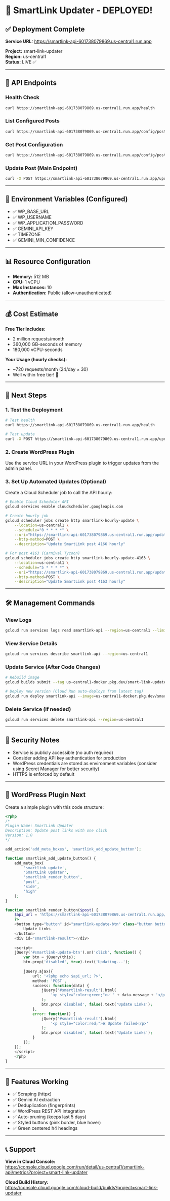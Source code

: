 # 🎉 SmartLink Updater - DEPLOYED!

## ✅ Deployment Complete

**Service URL:** https://smartlink-api-601738079869.us-central1.run.app

**Project:** smart-link-updater  
**Region:** us-central1  
**Status:** LIVE ✅

---

## 📡 API Endpoints

### Health Check
```bash
curl https://smartlink-api-601738079869.us-central1.run.app/health
```

### List Configured Posts
```bash
curl https://smartlink-api-601738079869.us-central1.run.app/config/posts
```

### Get Post Configuration
```bash
curl https://smartlink-api-601738079869.us-central1.run.app/config/post/4166
```

### Update Post (Main Endpoint)
```bash
curl -X POST https://smartlink-api-601738079869.us-central1.run.app/update-post/4166
```

---

## 🔑 Environment Variables (Configured)

- ✅ WP_BASE_URL
- ✅ WP_USERNAME
- ✅ WP_APPLICATION_PASSWORD
- ✅ GEMINI_API_KEY
- ✅ TIMEZONE
- ✅ GEMINI_MIN_CONFIDENCE

---

## 📊 Resource Configuration

- **Memory:** 512 MB
- **CPU:** 1 vCPU
- **Max Instances:** 10
- **Authentication:** Public (allow-unauthenticated)

---

## 💰 Cost Estimate

**Free Tier Includes:**
- 2 million requests/month
- 360,000 GB-seconds of memory
- 180,000 vCPU-seconds

**Your Usage (hourly checks):**
- ~720 requests/month (24/day × 30)
- Well within free tier! 💯

---

## 🔄 Next Steps

### 1. Test the Deployment
```bash
# Test health
curl https://smartlink-api-601738079869.us-central1.run.app/health

# Test update
curl -X POST https://smartlink-api-601738079869.us-central1.run.app/update-post/4166
```

### 2. Create WordPress Plugin
Use the service URL in your WordPress plugin to trigger updates from the admin panel.

### 3. Set Up Automated Updates (Optional)
Create a Cloud Scheduler job to call the API hourly:

```bash
# Enable Cloud Scheduler API
gcloud services enable cloudscheduler.googleapis.com

# Create hourly job
gcloud scheduler jobs create http smartlink-hourly-update \
    --location=us-central1 \
    --schedule="0 * * * *" \
    --uri="https://smartlink-api-601738079869.us-central1.run.app/update-post/4166" \
    --http-method=POST \
    --description="Update SmartLink post 4166 hourly"

# For post 4163 (Carnival Tycoon)
gcloud scheduler jobs create http smartlink-hourly-update-4163 \
    --location=us-central1 \
    --schedule="5 * * * *" \
    --uri="https://smartlink-api-601738079869.us-central1.run.app/update-post/4163" \
    --http-method=POST \
    --description="Update SmartLink post 4163 hourly"
```

---

## 🛠️ Management Commands

### View Logs
```bash
gcloud run services logs read smartlink-api --region=us-central1 --limit=50
```

### View Service Details
```bash
gcloud run services describe smartlink-api --region=us-central1
```

### Update Service (After Code Changes)
```bash
# Rebuild image
gcloud builds submit --tag us-central1-docker.pkg.dev/smart-link-updater/smartlink-repo/api:latest

# Deploy new version (Cloud Run auto-deploys from latest tag)
gcloud run deploy smartlink-api --image=us-central1-docker.pkg.dev/smart-link-updater/smartlink-repo/api:latest --region=us-central1
```

### Delete Service (if needed)
```bash
gcloud run services delete smartlink-api --region=us-central1
```

---

## 🔐 Security Notes

- Service is publicly accessible (no auth required)
- Consider adding API key authentication for production
- WordPress credentials are stored as environment variables (consider using Secret Manager for better security)
- HTTPS is enforced by default

---

## 📱 WordPress Plugin Next

Create a simple plugin with this code structure:

```php
<?php
/*
Plugin Name: SmartLink Updater
Description: Update post links with one click
Version: 1.0
*/

add_action('add_meta_boxes', 'smartlink_add_update_button');

function smartlink_add_update_button() {
    add_meta_box(
        'smartlink_update',
        'SmartLink Updater',
        'smartlink_render_button',
        'post',
        'side',
        'high'
    );
}

function smartlink_render_button($post) {
    $api_url = 'https://smartlink-api-601738079869.us-central1.run.app/update-post/' . $post->ID;
    ?>
    <button type="button" id="smartlink-update-btn" class="button button-primary button-large">
        Update Links
    </button>
    <div id="smartlink-result"></div>
    
    <script>
    jQuery('#smartlink-update-btn').on('click', function() {
        var btn = jQuery(this);
        btn.prop('disabled', true).text('Updating...');
        
        jQuery.ajax({
            url: '<?php echo $api_url; ?>',
            method: 'POST',
            success: function(data) {
                jQuery('#smartlink-result').html(
                    '<p style="color:green;">✅ ' + data.message + '</p>'
                );
                btn.prop('disabled', false).text('Update Links');
            },
            error: function() {
                jQuery('#smartlink-result').html(
                    '<p style="color:red;">❌ Update failed</p>'
                );
                btn.prop('disabled', false).text('Update Links');
            }
        });
    });
    </script>
    <?php
}
```

---

## 🎯 Features Working

- ✅ Scraping (httpx)
- ✅ Gemini AI extraction
- ✅ Deduplication (fingerprints)
- ✅ WordPress REST API integration
- ✅ Auto-pruning (keeps last 5 days)
- ✅ Styled buttons (pink border, blue hover)
- ✅ Green centered h4 headings

---

## 📞 Support

**View in Cloud Console:**  
https://console.cloud.google.com/run/detail/us-central1/smartlink-api/metrics?project=smart-link-updater

**Cloud Build History:**  
https://console.cloud.google.com/cloud-build/builds?project=smart-link-updater
